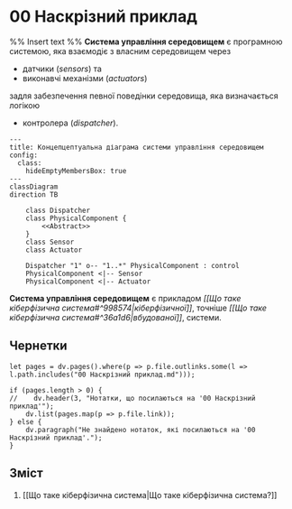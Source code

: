 # 00 Наскрізний приклад

%% Insert text %%
**Система управління середовищем** є програмною системою, яка взаємодіє з власним середовищем через
- датчики (*sensors*) та
- виконавчі механізми (*actuators*)

задля забезпечення певної поведінки середовища, яка визначається логікою
- контролера (*dispatcher*).

```mermaid
---
title: Концепцептуальна діаграма системи управління середовищем
config:
  class:
    hideEmptyMembersBox: true
---
classDiagram
direction TB

	class Dispatcher
	class PhysicalComponent {
	    <<Abstract>>
	}
	class Sensor
	class Actuator
	
	Dispatcher "1" o-- "1..*" PhysicalComponent : control
	PhysicalComponent <|-- Sensor 
	PhysicalComponent <|-- Actuator
```

**Система управління середовищем** є прикладом *[[Що таке кіберфізична система#^998574|кіберфізичної]]*, точніше *[[Що таке кіберфізична система#^36a1d6|вбудованої]]*, системи.
## Чернетки

```dataviewjs
let pages = dv.pages().where(p => p.file.outlinks.some(l => l.path.includes("00 Наскрізний приклад.md")));

if (pages.length > 0) {
//    dv.header(3, "Нотатки, що посилаються на '00 Наскрізний приклад'");
    dv.list(pages.map(p => p.file.link));
} else {
    dv.paragraph("Не знайдено нотаток, які посилаються на '00 Наскрізний приклад'.");
}
```

## Зміст

1. [[Що таке кіберфізична система|Що таке кіберфізична система?]]